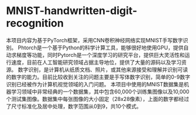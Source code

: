 # MNIST-handwritten-digit-recognition
本项目内容为基于PyTorch框架，采用CNN卷积神经网络实现MNIST手写数字识别。
Phtorch是一个基于Python的科学计算工具，能够很好地使用GPU，提供自动求梯度等功能，同时Pytorch是一个深度学习的研究平台，提供巨大灵活性和运行速度，目前在人工智能研究领域占据主导地位，提供了大量的源码以及学习资源。
数字识别，是计算机从纸质文档、照片，或其他来源接受和理解并识别可读的数字的能力。目前比较收到关注的问题主要是手写体数字识别，简单的0-9数字识别已经被作为计算机视觉领域的入门问题。
本项目中使用的MNIST数据集是机器学习领域中非常经典的一个数据集，其中包含60,000个训练集图像以及10,000个测试集图像。数据集中每张图像的大小固定（28x28像素），上面的数字都经过了尺寸标准化及居中处理，数字范围从0到9，共10个模式。
